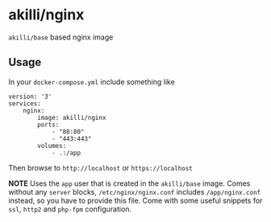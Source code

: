 # akilli/nginx

`akilli/base` based nginx image

## Usage

In your `docker-compose.yml` include something like

    version: '3'
    services:
        nginx:
            image: akilli/nginx
            ports:
                - "80:80"
                - "443:443"
            volumes:
                - .:/app

Then browse to `http://localhost` or `https://localhost`

**NOTE**
Uses the `app` user that is created in the `akilli/base` image. Comes without any `server` blocks, `/etc/nginx/nginx.conf` 
includes `/app/nginx.conf` instead, so you have to provide this file. Come with some useful snippets for `ssl`, `http2`
and `php-fpm` configuration.
